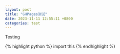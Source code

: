 ```yaml
---
layout: post
title: "GHPages测试"
date: 2023-11-11 12:55:11 +0800
categories: test
---
```


Testing

{% highlight python %}
import this
{% endhighlight %}
